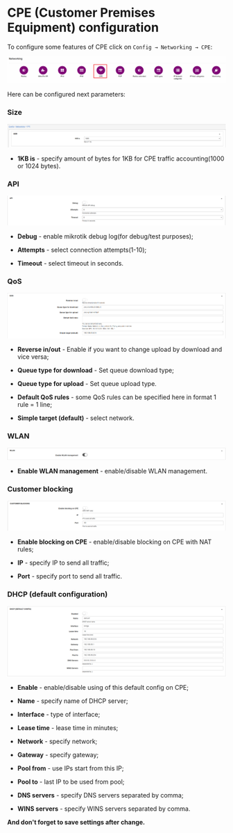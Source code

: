 CPE (Customer Premises Equipment) configuration
===

To configure some features of CPE click on `Config → Networking → CPE`:

![icon](icon.png)

Here can be configured next parameters:

### Size

![size](size.png)

* **1KB is** - specify amount of bytes for 1KB for CPE traffic accounting(1000 or 1024 bytes).

### API
![api](api.png)

* **Debug** - enable mikrotik debug log(for debug/test purposes);

* **Attempts** - select connection attempts(1-10);

* **Timeout** - select timeout in seconds.

### QoS
![qos](qos.png)

* **Reverse in/out** -  Enable if you want to change upload by download and vice versa;

* **Queue type for download** - Set queue download type;

* **Queue type for upload** - Set queue upload type.

* **Default QoS rules** - some QoS rules can be specified here in format 1 rule = 1 line;

* **Simple target (default)** - select network.

### WLAN
![wlan](wlan.png)

* **Enable WLAN management** - enable/disable WLAN management.

### Customer blocking
![customer blocking](customer_blocking.png)

* **Enable blocking on CPE** - enable/disable blocking on CPE with NAT rules;

* **IP** - specify IP to send all traffic;

* **Port** - specify port to send all traffic.


### DHCP (default configuration)

![dhcp](dhcp.png)

* **Enable** - enable/disable using of this default config on CPE;

* **Name** - specify name of DHCP server;

* **Interface** - type of interface;

* **Lease time** - lease time in minutes;

* **Network** - specify network;

* **Gateway** - specify gateway;

* **Pool from** - use IPs start from this IP;

* **Pool to** - last IP to be used from pool;

* **DNS servers** - specify DNS servers separated by comma;

* **WINS servers** - specify WINS servers separated by comma.


**And don't forget to save settings after change.**
